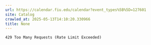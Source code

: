 ```yaml
---
url: https://calendar.fiu.edu/calendar?event_types%5B%5D=127601
site: Catalog
crawled_at: 2025-05-13T14:10:20.330966
title: None
---
```


```
429 Too Many Requests (Rate Limit Exceeded)

```

